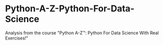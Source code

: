 # Python-A-Z-Python-For-Data-Science
Analysis from the course "Python A-Z™: Python For Data Science With Real Exercises!"
